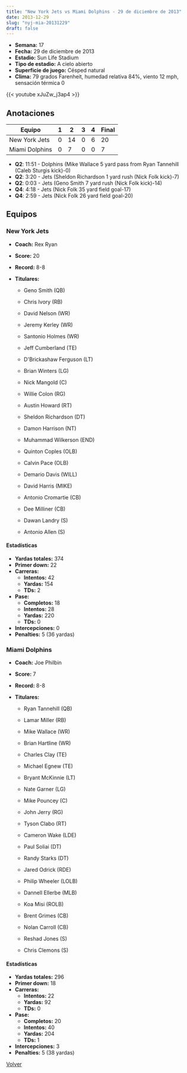 ```yaml
---
title: "New York Jets vs Miami Dolphins - 29 de diciembre de 2013"
date: 2013-12-29
slug: "nyj-mia-20131229"
draft: false
---
```


- **Semana:** 17
- **Fecha:** 29 de diciembre de 2013
- **Estadio:** Sun Life Stadium
- **Tipo de estadio:** A cielo abierto
- **Superficie de juego:** Césped natural
- **Clima:** 79 grados Farenheit, humedad relativa 84%, viento 12 mph, sensación térmica 0


{{< youtube xJuZw_j3ap4 >}}


## Anotaciones
| Equipo | 1 | 2 | 3 | 4 | Final |
|--------|---|---|---|---|-------|
| New York Jets  | 0 | 14 | 0 | 6  | 20 |
| Miami Dolphins  | 0 | 7 | 0 | 0  | 7 |
- **Q2**: 11:51 - Dolphins (Mike Wallace 5 yard pass from Ryan Tannehill (Caleb Sturgis kick)-0)
- **Q2**: 3:20 - Jets (Sheldon Richardson 1 yard rush (Nick Folk kick)-7)
- **Q2**: 0:03 - Jets (Geno Smith 7 yard rush (Nick Folk kick)-14)
- **Q4**: 4:18 - Jets (Nick Folk 35 yard field goal-17)
- **Q4**: 2:59 - Jets (Nick Folk 26 yard field goal-20)


## Equipos


### New York Jets
* **Coach:** Rex Ryan
* **Score:** 20
* **Record:** 8-8
* **Titulares:** 

  * Geno Smith (QB) 

  * Chris Ivory (RB) 

  * David Nelson (WR) 

  * Jeremy Kerley (WR) 

  * Santonio Holmes (WR) 

  * Jeff Cumberland (TE) 

  * D'Brickashaw Ferguson (LT) 

  * Brian Winters (LG) 

  * Nick Mangold (C) 

  * Willie Colon (RG) 

  * Austin Howard (RT) 

  * Sheldon Richardson (DT) 

  * Damon Harrison (NT) 

  * Muhammad Wilkerson (END) 

  * Quinton Coples (OLB) 

  * Calvin Pace (OLB) 

  * Demario Davis (WILL) 

  * David Harris (MIKE) 

  * Antonio Cromartie (CB) 

  * Dee Milliner (CB) 

  * Dawan Landry (S) 

  * Antonio Allen (S) 

#### Estadísticas
* **Yardas totales:** 374
* **Primer down:** 22
* **Carreras:**
  * **Intentos:** 42
  * **Yardas:** 154
  * **TDs:** 2
* **Pase:**
  * **Completos:** 18
  * **Intentos:** 28
  * **Yardas:** 220
  * **TDs:** 0
* **Intercepciones:** 0
* **Penalties:** 5 (36 yardas)

### Miami Dolphins
* **Coach:** Joe Philbin
* **Score:** 7
* **Record:** 8-8
* **Titulares:** 

  * Ryan Tannehill (QB) 

  * Lamar Miller (RB) 

  * Mike Wallace (WR) 

  * Brian Hartline (WR) 

  * Charles Clay (TE) 

  * Michael Egnew (TE) 

  * Bryant McKinnie (LT) 

  * Nate Garner (LG) 

  * Mike Pouncey (C) 

  * John Jerry (RG) 

  * Tyson Clabo (RT) 

  * Cameron Wake (LDE) 

  * Paul Soliai (DT) 

  * Randy Starks (DT) 

  * Jared Odrick (RDE) 

  * Philip Wheeler (LOLB) 

  * Dannell Ellerbe (MLB) 

  * Koa Misi (ROLB) 

  * Brent Grimes (CB) 

  * Nolan Carroll (CB) 

  * Reshad Jones (S) 

  * Chris Clemons (S) 

#### Estadísticas
* **Yardas totales:** 296
* **Primer down:** 18
* **Carreras:**
  * **Intentos:** 22
  * **Yardas:** 92
  * **TDs:** 0
* **Pase:**
  * **Completos:** 20
  * **Intentos:** 40
  * **Yardas:** 204
  * **TDs:** 1
* **Intercepciones:** 3
* **Penalties:** 5 (38 yardas)


[Volver](/historia/2013)
